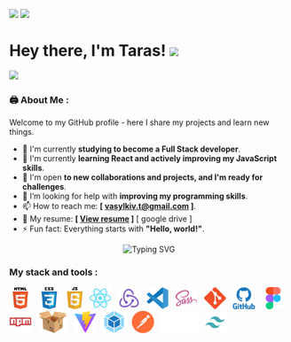 <div id="header"">
    <picture>
    <source srcset="https://media.giphy.com/media/CwTvSiWflgCGKgz5eb/giphy.gif" media="(prefers-color-scheme: dark)" />
    <img src="https://media.giphy.com/media/du3J3cXyzhj75IOgvA/giphy.gif" width="100" />
    </picture>
    <img
    src="https://media.giphy.com/media/kH1DBkPNyZPOk0BxrM/giphy.gif"
    width="100"
    />
    <h1>
    Hey there, I'm Taras!
    <img
        src="https://media.giphy.com/media/hvRJCLFzcasrR4ia7z/giphy.gif"
        width="30px"
    />
    </h1>
    <div>
        <a href="https://www.codewars.com/users/vasylkivt" >
        <img src="https://www.codewars.com/users/vasylkivt/badges/small" />
        </a>
    </div>

</div>

### 🖨️ About Me :

Welcome to my GitHub profile - here I share my projects and learn new things.

- 🔭 I'm currently **studying to become a Full Stack developer**.
- 🌱 I'm currently **learning React and actively improving my JavaScript
  skills**.
- 👯 I'm open **to new collaborations and projects, and I'm ready for
  challenges**.
- 🤔 I’m looking for help with **improving my programming skills**.
- 📫 How to reach me: **[ vasylkiv.t@gmail.com ]**.
- 📜 My resume: **[ [View resume](https://drive.google.com/file/d/1O69t3-SloGQsw4e-4D5Hqvi_jBeRqMXl/view?usp=sharing) ]** [ google drive ]
- ⚡ Fun fact: Everything starts with **"Hello, world!"**.
<div align="center">
    <img
    src="https://readme-typing-svg.herokuapp.com?font=Fira+Code&duration=5000&pause=500&color=00A42D&center=true&repeat=true&vCenter=true&width=650&lines=%C2%ABHello%2C+world!%C2%BB+%22Good+morning!+In+Case+I+Don't+See+Ya%2C;Good+Afternoon%2C+Good+Evening+And+Goodnight.%22"
    alt="Typing SVG"
    />
</div>

### My stack and tools :

<div>
  <img src="./images/html5-original.svg" title="HTML5" alt="HTML5"  height="40"/>&nbsp&nbsp;
  <img src="./images/css3-original.svg"  title="CSS3" alt="CSS3"  height="40"/>&nbsp&nbsp;
  <img src="./images/Javascript-shield.svg"  title="JS" alt="JS"  height="40"/>&nbsp&nbsp;
  <img src="./images/react-original.svg"  title="React" alt="React"  height="40"/>&nbsp&nbsp;
  <img src="./images/redux.svg" title="Redux" alt="Redux"  height="40"/>&nbsp&nbsp;
  <img src="./images/vscode-original.svg" title="Visual Studio Code" alt="Visual Studio Code"  height="40"/>&nbsp&nbsp;
  <img src="./images/sass-original.svg" title="Sass" alt="Sass"  height="40"/>&nbsp&nbsp;
  <img src="./images/git-original.svg" title="Git" alt="Git"  height="40"/>&nbsp&nbsp;
  <img src="./images/github-original.svg" title="Github"  alt="Github"  height="40" />&nbsp&nbsp;
  <img src="./images/figma-original.svg" title="Figma" alt="Figma"  height="40"/>&nbsp&nbsp;
  <img src="./images/npm-original.svg" title="Npm" alt="Npm"  height="40"/>&nbsp&nbsp;
  <img src="./images/parcel.svg" title="Parcel" alt="Parcel" height="40"/>&nbsp&nbsp;
  <img src="./images/Vitejs-logo.svg" title="Vitejs" alt="Vitejs"  height="40"/>&nbsp&nbsp;
  <img src="./images/webpack-original.svg" title="Webpack" alt="Webpack"  height="40"/>&nbsp&nbsp;
  <img src="./images/postman-icon-svg.svg" title="Postman" alt="Postman"  height="40"/>&nbsp&nbsp;
  <img src="./images/nextjs-icon.svg" title="Next.js" alt="nextjs-icon"  height="40"/>&nbsp&nbsp;
  <img src="./images/tailwind-svg.svg" title="tailwind" alt="tailwind"  height="40"/>&nbsp&nbsp;
</div>
